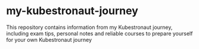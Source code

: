 # my-kubestronaut-journey
This repository contains information from my Kubestronaut journey, including exam tips, personal notes and reliable courses to prepare yourself for your own Kubestronaut journey
